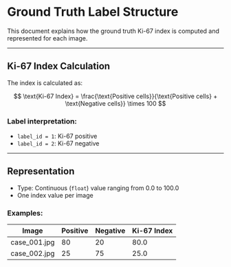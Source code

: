 # Ground Truth Label Structure

This document explains how the ground truth Ki-67 index is computed and represented for each image.

---

## Ki-67 Index Calculation

The index is calculated as:

$$
\text{Ki-67 Index} = \frac{\text{Positive cells}}{\text{Positive cells} + \text{Negative cells}} \times 100
$$

### Label interpretation:

- `label_id = 1`: Ki-67 positive
- `label_id = 2`: Ki-67 negative

---

## Representation

- Type: Continuous (`float`) value ranging from 0.0 to 100.0
- One index value per image

### Examples:

| Image        | Positive | Negative | Ki-67 Index |
| ------------ | -------- | -------- | ----------- |
| case_001.jpg | 80       | 20       | 80.0        |
| case_002.jpg | 25       | 75       | 25.0        |

